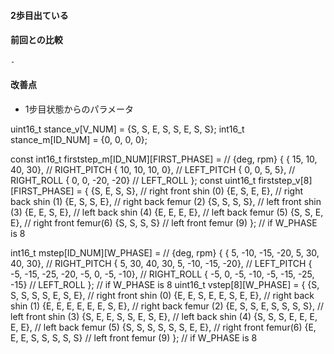 #### 2歩目出ている

<!-- Muscle, Phase| 0 | 1 | 2 | 3 | 4 | 5 | 6 | 7  -->
<!-- ------------- | --- | --- | --- | --- | --- | --- | --- | ---  -->
<!-- \#0 | S | E | E | S | S | S | S | S  -->
<!-- \#1 | S | S | E | E | S | S | S | S  -->
<!-- \#2 | E | E | S | E | E | E | E | E  -->
<!-- \#3 | S | S | S | S | S | E | E | S  -->
<!-- \#4 | S | S | S | S | S | S | E | S  -->
<!-- \#5 | E | E | E | E | E | S | S | E  -->
<!-- \#6 | S | S | E | E | S | S | S | S  -->
<!-- \#7 | S | S | S | S | S | S | E | E  -->

<!-- Moter ID, Phase| 0 | 1 | 2 | 3 | 4 | 5 | 6 | 7  -->
<!-- ------------- | --- | --- | --- | --- | --- | --- | --- | ---  -->
<!-- \#1 | 15 | 0 | 30 | 30 | 0 | -10 | -20 | -10  -->
<!-- \#2 | 15 | 20 | 30 | 0 | 0 | 0 | 30 | 30  -->
<!-- \#3 | 0 | -10 | -10 | 0 | 0 | 0 | -40 | -15  -->
<!-- \#4 | 0 | 10 | -45 | -35 | 0 | -10 | -10 | 10  -->

#### 前回との比較
	- 

#### 改善点
- 1步目状態からのパラメータ


uint16_t stance_v[V_NUM] = {S, S, E, S, S, E, S, S};
int16_t stance_m[ID_NUM] = {0, 0, 0, 0};

const int16_t firststep_m[ID_NUM][FIRST_PHASE] = // {deg, rpm}
  { { 15, 10, 40, 30}, // RIGHT_PITCH
    { 10, 10, 10, 0}, // LEFT_PITCH
    { 0, 0, 5, 5}, // RIGHT_ROLL
    { 0, 0, -20, -20} // LEFT_ROLL
  };
const uint16_t firststep_v[8][FIRST_PHASE] = { {S, E, S, S},
			      // right front shin (0)
			       {E, S, E, E},
			      // right back shin (1)
			       {E, S, S, E},
			      // right back femur (2)
			       {S, S, S, S},
			      // left front shin (3)
			       {E, E, S, E},
			      // left back shin (4)
			       {E, E, E, E},
			      // left back femur (5)
			       {S, S, E, E},
			      // right front femur(6)
			       {S, S, S, S}
			      // left front femur (9)
}; // if W_PHASE is 8

int16_t mstep[ID_NUM][W_PHASE] = // {deg, rpm}
  { { 5, -10, -15, -20, 5, 30, 40, 30}, // RIGHT_PITCH
    { 5, 30, 40, 30, 5, -10, -15, -20}, // LEFT_PITCH
    { -5, -15, -25, -20, -5, 0, -5, -10}, // RIGHT_ROLL
    { -5, 0, -5, -10, -5, -15, -25, -15} // LEFT_ROLL
  }; // if W_PHASE is 8
  uint16_t vstep[8][W_PHASE] = { {S, S, S, S, S, E, S, E},
			      // right front shin (0)
			       {E, E, S, E, E, S, E, E},
			      // right back shin (1)
			       {E, E, E, E, E, E, S, E},
			      // right back femur (2)
			       {E, S, S, E, S, S, S, S},
			      // left front shin (3)
			       {S, E, E, S, S, E, S, E},
			      // left back shin (4)
			       {S, S, S, E, E, E, E, E},
			      // left back femur (5)
			       {S, S, S, S, S, S, E, E},
			      // right front femur(6)
			       {E, E, E, S, S, S, S, S}
			      // left front femur (9)
}; // if W_PHASE is 8
